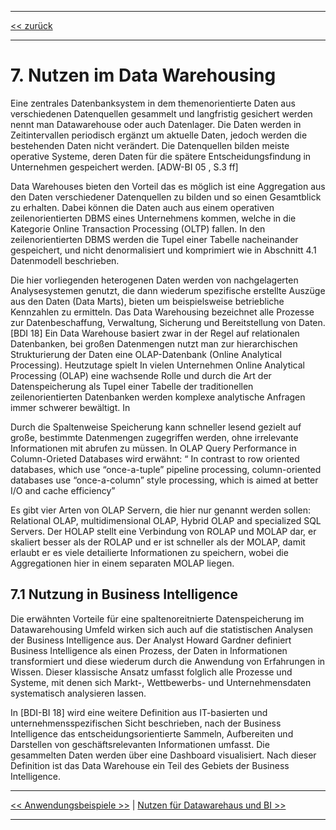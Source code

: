 ***

[<< zurück](02_toc.md)

***

# 7. Nutzen im Data Warehousing
Eine zentrales Datenbanksystem in dem themenorientierte Daten aus verschiedenen Datenquellen gesammelt und langfristig gesichert werden nennt man Datawarehouse oder auch Datenlager. Die Daten werden in Zeitintervallen periodisch ergänzt um aktuelle Daten, jedoch werden die bestehenden Daten nicht verändert.
Die Datenquellen bilden meiste operative Systeme, deren Daten für die spätere Entscheidungsfindung in Unternehmen gespeichert werden. [ADW-BI 05 , S.3 ff]

Data Warehouses bieten den Vorteil das es möglich ist eine Aggregation aus den Daten verschiedener Datenquellen zu bilden und so einen Gesamtblick zu erhalten. Dabei können die Daten auch aus einem operativen zeilenorientierten DBMS eines Unternehmens kommen, welche in die Kategorie Online Transaction Processing (OLTP) fallen. In den zeilenorientierten DBMS werden die Tupel einer Tabelle nacheinander gespeichert, und nicht denormalisiert und komprimiert wie in Abschnitt 4.1 Datenmodell beschrieben.

Die hier vorliegenden heterogenen Daten werden von nachgelagerten Analysesystemen genutzt, die dann wiederum spezifische erstellte Auszüge aus den Daten (Data Marts), bieten um beispielsweise betriebliche Kennzahlen zu ermitteln. Das Data Warehousing bezeichnet alle Prozesse zur Datenbeschaffung, Verwaltung, Sicherung und Bereitstellung von Daten.[BDI 18]
Ein Data Warehouse basiert zwar in der Regel auf relationalen Datenbanken, bei großen Datenmengen nutzt man zur hierarchischen Strukturierung der Daten eine OLAP-Datenbank (Online Analytical Processing).
Heutzutage spielt In vielen Unternehmen Online Analytical Processing (OLAP) eine wachsende Rolle und durch die Art der Datenspeicherung als Tupel einer Tabelle der traditionellen zeilenorientierten Datenbanken werden komplexe analytische Anfragen immer schwerer bewältigt. In

Durch die Spaltenweise Speicherung kann schneller lesend gezielt auf große, bestimmte Datenmengen zugegriffen werden, ohne irrelevante Informationen mit abrufen zu müssen. In OLAP Query Performance in Column-Orieted Databases wird erwähnt:
“ In contrast to row oriented databases, which use “once-a-tuple” pipeline processing, column-oriented databases use “once-a-column” style processing, which is aimed at better I/O and cache efficiency”

Es gibt vier Arten von OLAP Servern, die hier nur genannt werden sollen: Relational OLAP, multidimensional OLAP, Hybrid OLAP and specialized SQL Servers.
Der HOLAP stellt eine Verbindung von ROLAP und MOLAP dar, er skaliert besser als der ROLAP und er ist schneller als der MOLAP, damit erlaubt er es viele detailierte Informationen zu speichern, wobei die Aggregationen hier in einem separaten MOLAP liegen.


## 7.1 Nutzung in Business Intelligence
Die erwähnten Vorteile für eine spaltenoreitnierte Datenspeicherung im Datawarehousing Umfeld wirken sich auch auf die statistischen Analysen der Business Intelligence aus.
Der Analyst Howard Gardner definiert Business Intelligence als einen Prozess, der Daten in Informationen transformiert und diese wiederum durch die Anwendung von Erfahrungen in Wissen. Dieser klassische Ansatz umfasst folglich alle Prozesse und Systeme, mit denen sich Markt-, Wettbewerbs- und Unternehmensdaten systematisch analysieren lassen.

In [BDI-BI 18] wird eine weitere Definition aus IT-basierten und unternehmensspezifischen Sicht beschrieben, nach der Business Intelligence das entscheidungsorientierte Sammeln, Aufbereiten und Darstellen von geschäftsrelevanten Informationen umfasst. Die gesammelten Daten werden über eine Dashboard visualisiert. Nach dieser Definition ist das Data Warehouse ein Teil des Gebiets der Business Intelligence.




***

[<< Anwendungsbeispiele >>](08_use_cases.md) | [Nutzen für Datawarehaus und BI >>](09_data_warehouse.md)

***